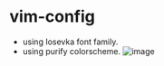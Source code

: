 # vim-config

- using Iosevka font family.
- using purify colorscheme.
![image](https://user-images.githubusercontent.com/65365498/181407208-702cc28f-1ba7-43be-98d0-9ed9b7eb159e.png)
